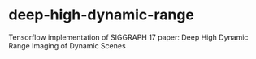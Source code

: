 # deep-high-dynamic-range
Tensorflow implementation of SIGGRAPH 17 paper: Deep High Dynamic Range Imaging of Dynamic Scenes
